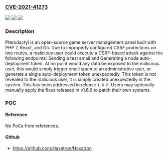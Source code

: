 ### [CVE-2021-41273](https://cve.mitre.org/cgi-bin/cvename.cgi?name=CVE-2021-41273)
![](https://img.shields.io/static/v1?label=Product&message=panel&color=blue)
![](https://img.shields.io/static/v1?label=Version&message=n%2Fa&color=blue)
![](https://img.shields.io/static/v1?label=Vulnerability&message=CWE-352%3A%20Cross-Site%20Request%20Forgery%20(CSRF)&color=brighgreen)

### Description

Pterodactyl is an open-source game server management panel built with PHP 7, React, and Go. Due to improperly configured CSRF protections on two routes, a malicious user could execute a CSRF-based attack against the following endpoints: Sending a test email and Generating a node auto-deployment token. At no point would any data be exposed to the malicious user, this would simply trigger email spam to an administrative user, or generate a single auto-deployment token unexpectedly. This token is not revealed to the malicious user, it is simply created unexpectedly in the system. This has been addressed in release `1.6.6`. Users may optionally manually apply the fixes released in v1.6.6 to patch their own systems.

### POC

#### Reference
No PoCs from references.

#### Github
- https://github.com/Haxatron/Haxatron

